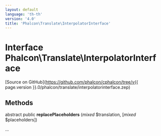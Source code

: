```yaml
---
layout: default
language: 'th-th'
version: '4.0'
title: 'Phalcon\Translate\InterpolatorInterface'
---
```


# Interface **Phalcon\Translate\InterpolatorInterface**

[Source on GitHub](https://github.com/phalcon/cphalcon/tree/v{{ page.version }}.0/phalcon/translate/interpolatorinterface.zep)

## Methods

abstract public **replacePlaceholders** (*mixed* $translation, [*mixed* $placeholders])

...